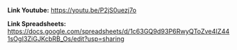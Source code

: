 **Link Youtube:** https://youtu.be/P2jS0uezj7o

**Link Spreadsheets:** https://docs.google.com/spreadsheets/d/1c63GQ9d93P6RwyQToZve4IZ441sOgI3ZiGJKcbRB_Os/edit?usp=sharing
